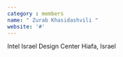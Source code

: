```yaml
---
category : members
name: " Zurab Khasidashvili " 
website: '#'
---
```

Intel Israel Design Center
Hiafa, Israel

